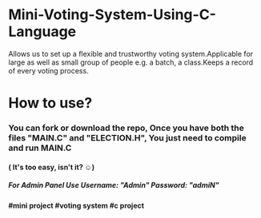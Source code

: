# Mini-Voting-System-Using-C-Language
Allows us to set up a flexible and trustworthy voting system.Applicable for large as well as small group of people e.g. a batch, a class.Keeps a record of  every voting process.

# How to use?
### You can fork or download the repo, Once you have both the files "MAIN.C" and "ELECTION.H", You just need to compile and run MAIN.C
#### ( It's too easy, isn't it? ☺)
##### For Admin Panel Use Username: "Admin" Password: "admiN"

#### #mini project #voting system #c project
